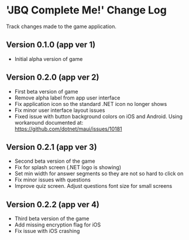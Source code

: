 # 'JBQ Complete Me!' Change Log

Track changes made to the game application.

## Version 0.1.0 (app ver 1)

- Initial alpha version of game

## Version 0.2.0 (app ver 2)

- First beta version of game
- Remove alpha label from app user interface
- Fix application icon so the standard .NET icon no longer shows
- Fix minor user interface layout issues
- Fixed issue with button background colors on iOS and Android.  Using workaround documented at: https://github.com/dotnet/maui/issues/10181

## Version 0.2.1 (app ver 3)
- Second beta version of the game
- Fix for splash screen (.NET logo is showing)
- Set min width for answer segments so they are not so hard to click on
- Fix minor issues with questions
- Improve quiz screen. Adjust questions font size for small screens

## Version 0.2.2 (app ver 4)
- Third beta version of the game
- Add missing encryption flag for iOS
- Fix issue with iOS crashing
